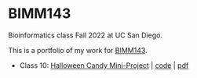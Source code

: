 # BIMM143
Bioinformatics class Fall 2022 at UC San Diego.

This is a portfolio of my work for [BIMM143](https://bioboot.github.io/bimm143_F22/).

- Class 10: [Halloween Candy Mini-Project]() | [code]() | [pdf](https://github.com/vnp002/bimm143/blob/main/class10/class10.pdf)
